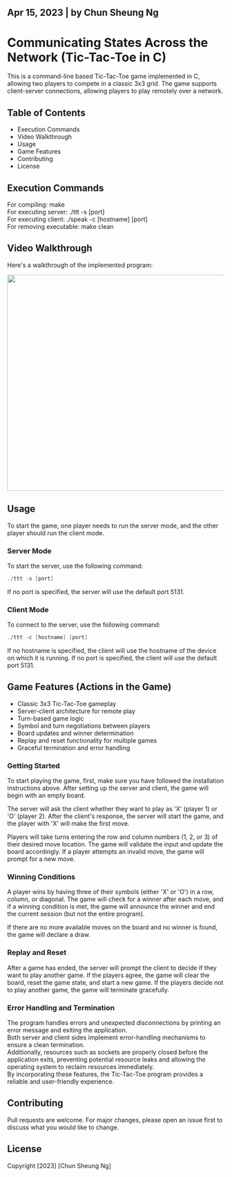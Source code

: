 **Apr 15, 2023 | by Chun Sheung Ng**<br>
----

# Communicating States Across the Network (Tic-Tac-Toe in C)

This is a command-line based Tic-Tac-Toe game implemented in C, allowing two players to compete in a classic 3x3 grid. The game supports client-server connections, allowing players to play remotely over a network.<br>

## Table of Contents
- Execution Commands
- Video Walkthrough
- Usage
- Game Features
- Contributing
- License

## Execution Commands
For compiling: make<br>
For executing server: ./ttt -s [port]<br>
For executing client: ./speak -c [hostname] [port]<br>
For removing executable: make clean<br>

## Video Walkthrough
Here's a walkthrough of the implemented program:
<!-- ![](ttt_gameplay_showcase.gif) -->
<img src="ttt_gameplay_showcase.gif" width="550" height="500"/>

## Usage
To start the game, one player needs to run the server mode, and the other player should run the client mode.

### Server Mode
To start the server, use the following command:
```c
./ttt -s [port]
```
If no port is specified, the server will use the default port 5131.

### Client Mode
To connect to the server, use the following command:
```c
./ttt -c [hostname] [port]
```
If no hostname is specified, the client will use the hostname of the device on which it is running. If no port is specified, the client will use the default port 5131.

## Game Features (Actions in the Game)
- Classic 3x3 Tic-Tac-Toe gameplay
- Server-client architecture for remote play
- Turn-based game logic
- Symbol and turn negotiations between players
- Board updates and winner determination
- Replay and reset functionality for multiple games
- Graceful termination and error handling

### Getting Started
To start playing the game, first, make sure you have followed the installation instructions above. After setting up the server and client, the game will begin with an empty board.<br>

The server will ask the client whether they want to play as 'X' (player 1) or 'O' (player 2). After the client's response, the server will start the game, and the player with 'X' will make the first move.<br>

Players will take turns entering the row and column numbers (1, 2, or 3) of their desired move location. The game will validate the input and update the board accordingly. If a player attempts an invalid move, the game will prompt for a new move.<br>

### Winning Conditions
A player wins by having three of their symbols (either 'X' or 'O') in a row, column, or diagonal. The game will check for a winner after each move, and if a winning condition is met, the game will announce the winner and end the current session (but not the entire program).<br>

If there are no more available moves on the board and no winner is found, the game will declare a draw.<br>

### Replay and Reset
After a game has ended, the server will prompt the client to decide if they want to play another game. If the players agree, the game will clear the board, reset the game state, and start a new game. If the players decide not to play another game, the game will terminate gracefully.<br>

### Error Handling and Termination
The program handles errors and unexpected disconnections by printing an error message and exiting the application.<br>
Both server and client sides implement error-handling mechanisms to ensure a clean termination.<br>
Additionally, resources such as sockets are properly closed before the application exits, preventing potential resource leaks and allowing the operating system to reclaim resources immediately.<br>
By incorporating these features, the Tic-Tac-Toe program provides a reliable and user-friendly experience. <br>

## Contributing
Pull requests are welcome. For major changes, please open an issue first to discuss what you would like to change.<br>

## License
Copyright [2023] [Chun Sheung Ng]<br>

